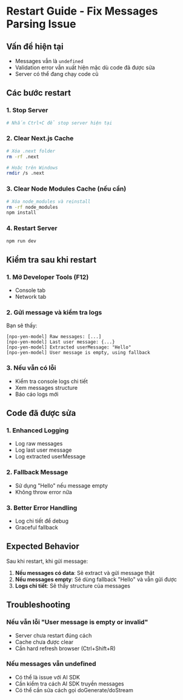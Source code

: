 # Restart Guide - Fix Messages Parsing Issue

## Vấn đề hiện tại
- Messages vẫn là `undefined`
- Validation error vẫn xuất hiện mặc dù code đã được sửa
- Server có thể đang chạy code cũ

## Các bước restart

### 1. Stop Server
```bash
# Nhấn Ctrl+C để stop server hiện tại
```

### 2. Clear Next.js Cache
```bash
# Xóa .next folder
rm -rf .next

# Hoặc trên Windows
rmdir /s .next
```

### 3. Clear Node Modules Cache (nếu cần)
```bash
# Xóa node_modules và reinstall
rm -rf node_modules
npm install
```

### 4. Restart Server
```bash
npm run dev
```

## Kiểm tra sau khi restart

### 1. Mở Developer Tools (F12)
- Console tab
- Network tab

### 2. Gửi message và kiểm tra logs
Bạn sẽ thấy:
```
[npo-yen-model] Raw messages: [...]
[npo-yen-model] Last user message: {...}
[npo-yen-model] Extracted userMessage: "Hello"
[npo-yen-model] User message is empty, using fallback
```

### 3. Nếu vẫn có lỗi
- Kiểm tra console logs chi tiết
- Xem messages structure
- Báo cáo logs mới

## Code đã được sửa

### 1. Enhanced Logging
- Log raw messages
- Log last user message
- Log extracted userMessage

### 2. Fallback Message
- Sử dụng "Hello" nếu message empty
- Không throw error nữa

### 3. Better Error Handling
- Log chi tiết để debug
- Graceful fallback

## Expected Behavior

Sau khi restart, khi gửi message:
1. **Nếu messages có data**: Sẽ extract và gửi message thật
2. **Nếu messages empty**: Sẽ dùng fallback "Hello" và vẫn gửi được
3. **Logs chi tiết**: Sẽ thấy structure của messages

## Troubleshooting

### Nếu vẫn lỗi "User message is empty or invalid"
- Server chưa restart đúng cách
- Cache chưa được clear
- Cần hard refresh browser (Ctrl+Shift+R)

### Nếu messages vẫn undefined
- Có thể là issue với AI SDK
- Cần kiểm tra cách AI SDK truyền messages
- Có thể cần sửa cách gọi doGenerate/doStream
